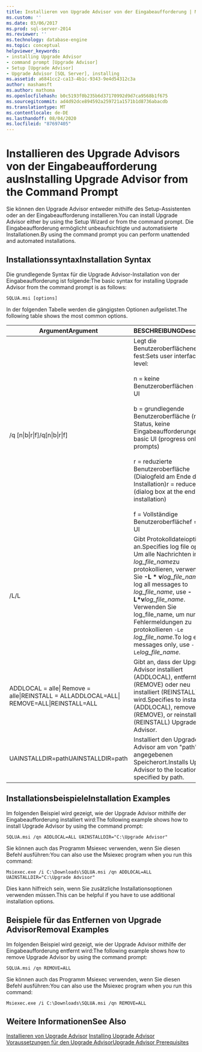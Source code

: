 ```yaml
---
title: Installieren von Upgrade Advisor von der Eingabeaufforderung | Microsoft-Dokumentation
ms.custom: ''
ms.date: 03/06/2017
ms.prod: sql-server-2014
ms.reviewer: ''
ms.technology: database-engine
ms.topic: conceptual
helpviewer_keywords:
- installing Upgrade Advisor
- command prompt [Upgrade Advisor]
- Setup [Upgrade Advisor]
- Upgrade Advisor [SQL Server], installing
ms.assetid: a6841cc2-ca13-4b1c-9343-9e4d54312c3a
author: mashamsft
ms.author: mathoma
ms.openlocfilehash: b0c5193f0b235b6d37170992d9d7ca9568b1f675
ms.sourcegitcommit: ad4d92dce894592a259721a1571b1d8736abacdb
ms.translationtype: MT
ms.contentlocale: de-DE
ms.lasthandoff: 08/04/2020
ms.locfileid: "87697405"
---
```

# <a name="installing-upgrade-advisor-from-the-command-prompt"></a><span data-ttu-id="4a0b3-102">Installieren des Upgrade Advisors von der Eingabeaufforderung aus</span><span class="sxs-lookup"><span data-stu-id="4a0b3-102">Installing Upgrade Advisor from the Command Prompt</span></span>
  <span data-ttu-id="4a0b3-103">Sie können den Upgrade Advisor entweder mithilfe des Setup-Assistenten oder an der Eingabeaufforderung installieren.</span><span class="sxs-lookup"><span data-stu-id="4a0b3-103">You can install Upgrade Advisor either by using the Setup Wizard or from the command prompt.</span></span> <span data-ttu-id="4a0b3-104">Die Eingabeaufforderung ermöglicht unbeaufsichtigte und automatisierte Installationen.</span><span class="sxs-lookup"><span data-stu-id="4a0b3-104">By using the command prompt you can perform unattended and automated installations.</span></span>  
  
## <a name="installation-syntax"></a><span data-ttu-id="4a0b3-105">Installationssyntax</span><span class="sxs-lookup"><span data-stu-id="4a0b3-105">Installation Syntax</span></span>  
 <span data-ttu-id="4a0b3-106">Die grundlegende Syntax für die Upgrade Advisor-Installation von der Eingabeaufforderung ist folgende:</span><span class="sxs-lookup"><span data-stu-id="4a0b3-106">The basic syntax for installing Upgrade Advisor from the command prompt is as follows:</span></span>  
  
 `SQLUA.msi [options]`  
  
 <span data-ttu-id="4a0b3-107">In der folgenden Tabelle werden die gängigsten Optionen aufgelistet.</span><span class="sxs-lookup"><span data-stu-id="4a0b3-107">The following table shows the most common options.</span></span>  
  
|<span data-ttu-id="4a0b3-108">Argument</span><span class="sxs-lookup"><span data-stu-id="4a0b3-108">Argument</span></span>|<span data-ttu-id="4a0b3-109">BESCHREIBUNG</span><span class="sxs-lookup"><span data-stu-id="4a0b3-109">Description</span></span>|  
|--------------|-----------------|  
|<span data-ttu-id="4a0b3-110">/q [n&#124;b&#124;r&#124;f]</span><span class="sxs-lookup"><span data-stu-id="4a0b3-110">/q[n&#124;b&#124;r&#124;f]</span></span>|<span data-ttu-id="4a0b3-111">Legt die Benutzeroberflächenebene fest:</span><span class="sxs-lookup"><span data-stu-id="4a0b3-111">Sets user interface (UI) level:</span></span><br /><br /> <span data-ttu-id="4a0b3-112">n = keine Benutzeroberfläche</span><span class="sxs-lookup"><span data-stu-id="4a0b3-112">n = no UI</span></span><br /><br /> <span data-ttu-id="4a0b3-113">b = grundlegende Benutzeroberfläche (nur Status, keine Eingabeaufforderungen)</span><span class="sxs-lookup"><span data-stu-id="4a0b3-113">b = basic UI (progress only, no prompts)</span></span><br /><br /> <span data-ttu-id="4a0b3-114">r = reduzierte Benutzeroberfläche (Dialogfeld am Ende der Installation)</span><span class="sxs-lookup"><span data-stu-id="4a0b3-114">r = reduced UI (dialog box at the end of installation)</span></span><br /><br /> <span data-ttu-id="4a0b3-115">f = Vollständige Benutzeroberfläche</span><span class="sxs-lookup"><span data-stu-id="4a0b3-115">f = full UI</span></span>|  
|<span data-ttu-id="4a0b3-116">/L</span><span class="sxs-lookup"><span data-stu-id="4a0b3-116">/L</span></span>|<span data-ttu-id="4a0b3-117">Gibt Protokolldateioptionen an.</span><span class="sxs-lookup"><span data-stu-id="4a0b3-117">Specifies log file options.</span></span> <span data-ttu-id="4a0b3-118">Um alle Nachrichten in *log_file_name*zu protokollieren, verwenden Sie **-L \* v**_log_file_name_.</span><span class="sxs-lookup"><span data-stu-id="4a0b3-118">To log all messages to *log_file_name*, use **-L\*v**_log_file_name_.</span></span> <span data-ttu-id="4a0b3-119">Verwenden Sie log_file_name, um nur Fehlermeldungen zu protokollieren `-Le` *log_file_name*.</span><span class="sxs-lookup"><span data-stu-id="4a0b3-119">To log error messages only, use `-Le`*log_file_name*.</span></span>|  
|<span data-ttu-id="4a0b3-120">ADDLOCAL = alle&#124; Remove = alle&#124;REINSTALL = ALL</span><span class="sxs-lookup"><span data-stu-id="4a0b3-120">ADDLOCAL=ALL&#124; REMOVE=ALL&#124;REINSTALL=ALL</span></span>|<span data-ttu-id="4a0b3-121">Gibt an, dass der Upgrade Advisor installiert (ADDLOCAL), entfernt (REMOVE) oder neu installiert (REINSTALL) wird.</span><span class="sxs-lookup"><span data-stu-id="4a0b3-121">Specifies to install (ADDLOCAL), remove (REMOVE), or reinstall (REINSTALL) Upgrade Advisor.</span></span>|  
|<span data-ttu-id="4a0b3-122">UAINSTALLDIR=path</span><span class="sxs-lookup"><span data-stu-id="4a0b3-122">UAINSTALLDIR=path</span></span>|<span data-ttu-id="4a0b3-123">Installiert den Upgrade Advisor am von "path" angegebenen Speicherort.</span><span class="sxs-lookup"><span data-stu-id="4a0b3-123">Installs Upgrade Advisor to the location specified by path.</span></span>|  
  
## <a name="installation-examples"></a><span data-ttu-id="4a0b3-124">Installationsbeispiele</span><span class="sxs-lookup"><span data-stu-id="4a0b3-124">Installation Examples</span></span>  
 <span data-ttu-id="4a0b3-125">Im folgenden Beispiel wird gezeigt, wie der Upgrade Advisor mithilfe der Eingabeaufforderung installiert wird:</span><span class="sxs-lookup"><span data-stu-id="4a0b3-125">The following example shows how to install Upgrade Advisor by using the command prompt:</span></span>  
  
```  
SQLUA.msi /qn ADDLOCAL=ALL UAINSTALLDIR="C:\Upgrade Advisor"  
```  
  
 <span data-ttu-id="4a0b3-126">Sie können auch das Programm Msiexec verwenden, wenn Sie diesen Befehl ausführen:</span><span class="sxs-lookup"><span data-stu-id="4a0b3-126">You can also use the Msiexec program when you run this command:</span></span>  
  
```  
Msiexec.exe /i C:\Downloads\SQLUA.msi /qn ADDLOCAL=ALL UAINSTALLDIR="C:\Upgrade Advisor"  
```  
  
 <span data-ttu-id="4a0b3-127">Dies kann hilfreich sein, wenn Sie zusätzliche Installationsoptionen verwenden müssen.</span><span class="sxs-lookup"><span data-stu-id="4a0b3-127">This can be helpful if you have to use additional installation options.</span></span>  
  
## <a name="removal-examples"></a><span data-ttu-id="4a0b3-128">Beispiele für das Entfernen von Upgrade Advisor</span><span class="sxs-lookup"><span data-stu-id="4a0b3-128">Removal Examples</span></span>  
 <span data-ttu-id="4a0b3-129">Im folgenden Beispiel wird gezeigt, wie der Upgrade Advisor mithilfe der Eingabeaufforderung entfernt wird:</span><span class="sxs-lookup"><span data-stu-id="4a0b3-129">The following example shows how to remove Upgrade Advisor by using the command prompt:</span></span>  
  
```  
SQLUA.msi /qn REMOVE=ALL  
```  
  
 <span data-ttu-id="4a0b3-130">Sie können auch das Programm Msiexec verwenden, wenn Sie diesen Befehl ausführen:</span><span class="sxs-lookup"><span data-stu-id="4a0b3-130">You can also use the Msiexec program when you run this command:</span></span>  
  
```  
Msiexec.exe /i C:\Downloads\SQLUA.msi /qn REMOVE=ALL  
```  
  
## <a name="see-also"></a><span data-ttu-id="4a0b3-131">Weitere Informationen</span><span class="sxs-lookup"><span data-stu-id="4a0b3-131">See Also</span></span>  
 <span data-ttu-id="4a0b3-132">[Installieren von Upgrade Advisor](../../../2014/sql-server/install/installing-upgrade-advisor.md) </span><span class="sxs-lookup"><span data-stu-id="4a0b3-132">[Installing Upgrade Advisor](../../../2014/sql-server/install/installing-upgrade-advisor.md) </span></span>  
 [<span data-ttu-id="4a0b3-133">Voraussetzungen für den Upgrade Advisor</span><span class="sxs-lookup"><span data-stu-id="4a0b3-133">Upgrade Advisor Prerequisites</span></span>](../../../2014/sql-server/install/upgrade-advisor-prerequisites.md)  
  
  
